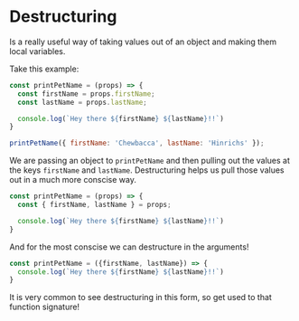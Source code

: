 # Destructuring
Is a really useful way of taking values out of an object and making them local
variables.

Take this example:
```js
const printPetName = (props) => {
  const firstName = props.firstName;
  const lastName = props.lastName;

  console.log(`Hey there ${firstName} ${lastName}!!`)
}

printPetName({ firstName: 'Chewbacca', lastName: 'Hinrichs' });
```

We are passing an object to `printPetName` and then pulling out the values at
the keys `firstName` and `lastName`. Destructuring helps us pull those values
out in a much more conscise way.

```js
const printPetName = (props) => {
  const { firstName, lastName } = props;

  console.log(`Hey there ${firstName} ${lastName}!!`)
}
```

And for the most conscise we can destructure in the arguments!

```js
const printPetName = ({firstName, lastName}) => {
  console.log(`Hey there ${firstName} ${lastName}!!`)
}
```

It is very common to see destructuring in this form, so get used to that
function signature!

